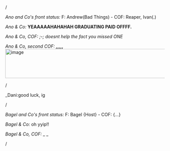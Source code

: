 /

*Ano and Co's front status:* F: Andrew(Bad Things)  - COF: Reaper, Ivan(.) 

_Ano & Co:_ **YEAAAAAHAHAHAH GRADUATING PAID OFFFF.**

_Ano & Co, COF:_ _;-; doesnt help the fact you missed ONE_

_Ano & Co, second COF:_ _**,,,,,**_
<img width="642" height="93" alt="image" src="https://github.com/user-attachments/assets/6a0022a2-6470-4dbf-afbe-9b0d4b9b7822" />


/

_Dani:good luck, ig

/

*Bagel and Co's front status:* F: Bagel {Host} - COF: {...}

_Bagel & Co:_ oh yyip!!

_Bagel & Co, COF:_ _ _

/
